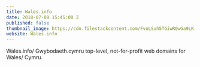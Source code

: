 ```yaml
---
title: Wales.info
date: 2018-07-09 15:45:00 Z
published: false
thumbnail_image: https://cdn.filestackcontent.com/FvoLSuh5TGiwR0wGa9LK
website: Wales.info
---
```


Wales.info/ Gwybodaeth.cymru top-level, not-for-profit web domains for Wales/ Cymru.